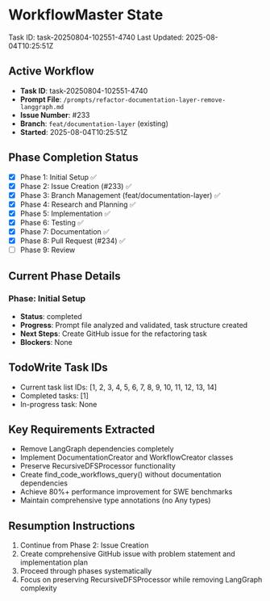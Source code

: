 # WorkflowMaster State
Task ID: task-20250804-102551-4740
Last Updated: 2025-08-04T10:25:51Z

## Active Workflow
- **Task ID**: task-20250804-102551-4740
- **Prompt File**: `/prompts/refactor-documentation-layer-remove-langgraph.md`
- **Issue Number**: #233
- **Branch**: `feat/documentation-layer` (existing)
- **Started**: 2025-08-04T10:25:51Z

## Phase Completion Status
- [x] Phase 1: Initial Setup ✅
- [x] Phase 2: Issue Creation (#233) ✅
- [x] Phase 3: Branch Management (feat/documentation-layer) ✅
- [x] Phase 4: Research and Planning ✅
- [x] Phase 5: Implementation ✅
- [x] Phase 6: Testing ✅
- [x] Phase 7: Documentation ✅
- [x] Phase 8: Pull Request (#234) ✅
- [ ] Phase 9: Review

## Current Phase Details
### Phase: Initial Setup
- **Status**: completed
- **Progress**: Prompt file analyzed and validated, task structure created
- **Next Steps**: Create GitHub issue for the refactoring task
- **Blockers**: None

## TodoWrite Task IDs
- Current task list IDs: [1, 2, 3, 4, 5, 6, 7, 8, 9, 10, 11, 12, 13, 14]
- Completed tasks: [1]
- In-progress task: None

## Key Requirements Extracted
- Remove LangGraph dependencies completely
- Implement DocumentationCreator and WorkflowCreator classes
- Preserve RecursiveDFSProcessor functionality
- Create find_code_workflows_query() without documentation dependencies
- Achieve 80%+ performance improvement for SWE benchmarks
- Maintain comprehensive type annotations (no Any types)

## Resumption Instructions
1. Continue from Phase 2: Issue Creation
2. Create comprehensive GitHub issue with problem statement and implementation plan
3. Proceed through phases systematically
4. Focus on preserving RecursiveDFSProcessor while removing LangGraph complexity